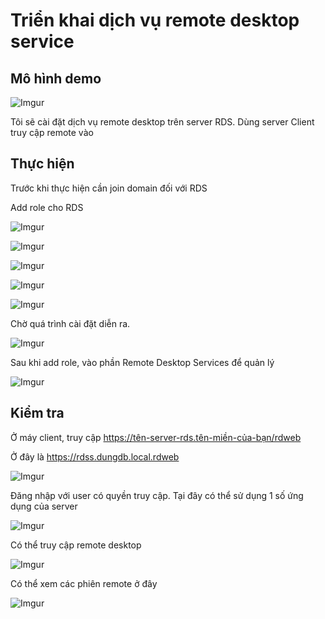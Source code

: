 # Triển khai dịch vụ remote desktop service

## Mô hình demo

![Imgur](https://i.imgur.com/kfOyuUn.png)

Tôi sẽ cài đặt dịch vụ remote desktop trên server RDS. Dùng server Client truy cập remote vào


## Thực hiện

Trước khi thực hiện cần join domain đối với RDS

Add role cho RDS

![Imgur](https://i.imgur.com/e8z09bZ.png)

![Imgur](https://i.imgur.com/aJBShAp.png)

![Imgur](https://i.imgur.com/y6b05c4.png)

![Imgur](https://i.imgur.com/BthmXnP.png)

![Imgur](https://i.imgur.com/LGntra0.png)

Chờ quá trình cài đặt diễn ra.

![Imgur](https://i.imgur.com/aoukFaq.png)

Sau khi add role, vào phần Remote Desktop Services để quản lý

![Imgur](https://i.imgur.com/5Jr1RbE.png)

## Kiểm tra

Ở máy client, truy cập https://tên-server-rds.tên-miền-của-bạn/rdweb

Ở đây là https://rdss.dungdb.local.rdweb

![Imgur](https://i.imgur.com/T6MtgEf.png)

Đăng nhập với user có quyền truy cập. Tại đây có thể sử dụng 1 số ứng dụng của server

![Imgur](https://i.imgur.com/XKPjXAo.png)

Có thể truy cập remote desktop

![Imgur](https://i.imgur.com/6Uundvz.png)

Có thể xem các phiên remote ở đây

![Imgur](https://i.imgur.com/yHtVqPe.png)